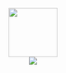 <div align="center">
<br>
<br>
<br>
<br>
<br>
<br>
<img src="https://media.giphy.com/media/3ov9k7A4giH2V5S8mc/source.gif" width="100">
<br>
<img src="https://github-readme-stats.vercel.app/api/top-langs/?username=nilkesede&layout=compact">
</div>
